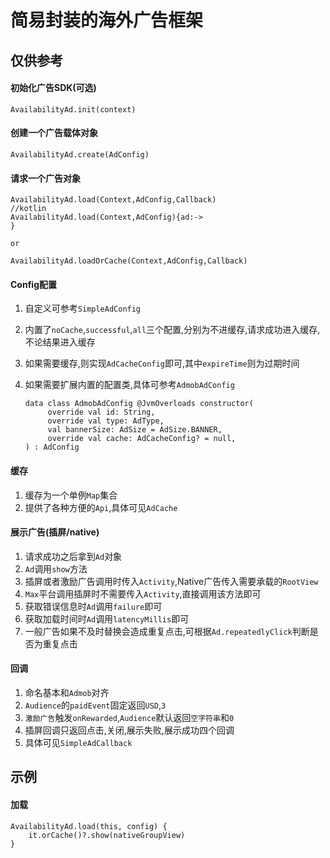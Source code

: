 # 简易封装的海外广告框架

## 仅供参考

#### 初始化广告SDK(可选)

    AvailabilityAd.init(context)

#### 创建一个广告载体对象

    AvailabilityAd.create(AdConfig)

#### 请求一个广告对象

    AvailabilityAd.load(Context,AdConfig,Callback)
    //kotlin
    AvailabilityAd.load(Context,AdConfig){ad:->
    }

    or

    AvailabilityAd.loadOrCache(Context,AdConfig,Callback)

#### Config配置

1. 自定义可参考`SimpleAdConfig`
2. 内置了`noCache`,`successful`,`all`三个配置,分别为不进缓存,请求成功进入缓存,不论结果进入缓存
3. 如果需要缓存,则实现`AdCacheConfig`即可,其中`expireTime`则为过期时间
4. 如果需要扩展内置的配置类,具体可参考`AdmobAdConfig`

       data class AdmobAdConfig @JvmOverloads constructor(
            override val id: String,
            override val type: AdType,
            val bannerSize: AdSize = AdSize.BANNER,
            override val cache: AdCacheConfig? = null,
       ) : AdConfig

#### 缓存

1. 缓存为一个单例`Map`集合
2. 提供了各种方便的`Api`,具体可见`AdCache`

#### 展示广告(插屏/native)

1. 请求成功之后拿到`Ad`对象
2. `Ad`调用`show`方法
3. 插屏或者激励广告调用时传入`Activity`,Native广告传入需要承载的`RootView`
4. `Max`平台调用插屏时不需要传入`Activity`,直接调用该方法即可
5. 获取错误信息时`Ad`调用`failure`即可
6. 获取加载时间时`Ad`调用`latencyMillis`即可
7. 一般广告如果不及时替换会造成重复点击,可根据`Ad.repeatedlyClick`判断是否为重复点击

#### 回调

1. 命名基本和`Admob`对齐
2. `Audience`的`paidEvent`固定返回`USD`,`3`
3. `激励广告`触发`onRewarded`,`Audience`默认返回`空字符串`和`0`
4. 插屏回调只返回点击,关闭,展示失败,展示成功四个回调
5. 具体可见`SimpleAdCallback`

## 示例

#### 加载

    AvailabilityAd.load(this, config) {
        it.orCache()?.show(nativeGroupView)
    }


